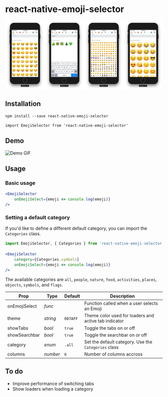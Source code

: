 # react-native-emoji-selector

![Image preview](./example/assets/cover.png)

## Installation

```
npm install --save react-native-emoji-selector
```

```
import EmojiSelector from 'react-native-emoji-selector'
```

## Demo

![Demo GIF](./example/assets/demo.gif)

## Usage

### Basic usage
```jsx
<EmojiSelector
    onEmojiSelect={emoji => console.log(emoji)}
/>
```

### Setting a default category
If you'd like to define a different default category, you can import the `Categories` class.

```jsx
import EmojiSelector, { Categories } from 'react-native-emoji-selector';

<EmojiSelector
    category={Categories.symbols}
    onEmojiSelect={emoji => console.log(emoji)}
/>
```

The available categories are `all`, `people`, `nature`, `food`, `activities`, `places`, `objects`, `symbols`, and `flags`. 

|Prop|Type|Default|Description|
|---|---|---|---|
|onEmojiSelect|*func*| |Function called when a user selects an Emoji|
|theme|*string*|`007AFF`|Theme color used for loaders and active tab indicator|
|showTabs|*bool*|`true`|Toggle the tabs on or off|
|showSearchbar|*bool*|`true`|Toggle the searchbar on or off
|category|*enum*|`.all`|Set the default category. Use the `Categories` class|
|columns|*number*|`6`|Number of columns accross|

## To do
* Improve performance of switching tabs
* Show loaders when loading a category